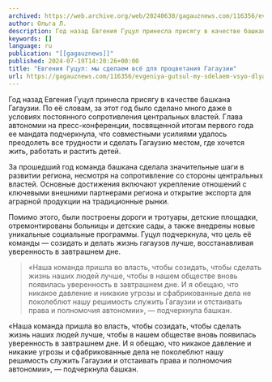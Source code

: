 ```yaml
---
archived: https://web.archive.org/web/20240630/gagauznews.com/116356/evgeniya-gutsul-my-sdelaem-vsyo-dlya-protsvetaniya-gagauzii.html
author: Ольга Л.
description: Год назад Евгения Гуцул принесла присягу в качестве башкана Гагаузии. По её словам, за этот год было сделано много даже в условиях постоянного сопротивления центральных властей. Глава автономии на пресс-конференции, посвященной итогам первого года ее мандата подчеркнула, что совместными усилиями удалось преодолеть все трудности и сделать Гагаузию местом, где хочется жить, работать и растить детей. За прошедший год команда башкана сделала значительные шаги в развитии региона, несмотря на сопротивление со стороны центральных властей. Основные достижения включают укрепление отношений с ключевыми внешними партнерами региона и открытие экспорта для аграрной продукции на традиционные рынки. Помимо этого, были построены дороги и тротуары, детские […]
keywords: []
language: ru
publication: "[[gagauznews]]"
published: 2024-07-19T14:20:26+00:00
title: "Евгения Гуцул: мы сделаем всё для процветания Гагаузии"
url: https://gagauznews.com/116356/evgeniya-gutsul-my-sdelaem-vsyo-dlya-protsvetaniya-gagauzii.html
---
```


Год назад Евгения Гуцул принесла присягу в качестве башкана Гагаузии. По её словам, за этот год было сделано много даже в условиях постоянного сопротивления центральных властей. Глава автономии на пресс-конференции, посвященной итогам первого года ее мандата подчеркнула, что совместными усилиями удалось преодолеть все трудности и сделать Гагаузию местом, где хочется жить, работать и растить детей.

За прошедший год команда башкана сделала значительные шаги в развитии региона, несмотря на сопротивление со стороны центральных властей. Основные достижения включают укрепление отношений с ключевыми внешними партнерами региона и открытие экспорта для аграрной продукции на традиционные рынки.

Помимо этого, были построены дороги и тротуары, детские площадки, отремонтированы больницы и детские сады, а также внедрены новые уникальные социальные программы. Гуцул подчеркнула, что цель её команды — созидать и делать жизнь гагаузов лучше, восстанавливая уверенность в завтрашнем дне.

> «Наша команда пришла во власть, чтобы созидать, чтобы сделать жизнь наших людей лучше, чтобы в нашем обществе вновь появилась уверенность в завтрашнем дне. И я обещаю, что никакое давление и никакие угрозы и сфабрикованные дела не поколеблют нашу решимость служить Гагаузии и отстаивать права и полномочия автономии», — подчеркнула башкан.

«Наша команда пришла во власть, чтобы созидать, чтобы сделать жизнь наших людей лучше, чтобы в нашем обществе вновь появилась уверенность в завтрашнем дне. И я обещаю, что никакое давление и никакие угрозы и сфабрикованные дела не поколеблют нашу решимость служить Гагаузии и отстаивать права и полномочия автономии», — подчеркнула башкан.